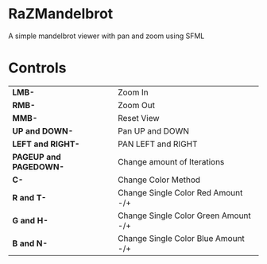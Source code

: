 # RaZMandelbrot
A simple mandelbrot viewer with pan and zoom using SFML

# Controls

|  |  |
| ------------- | ------------- |
| <b>LMB-</b>           | Zoom In  |
| <b>RMB-</b>           | Zoom Out  |
| <b>MMB-</b>           | Reset View  |
| <b>UP and DOWN-</b>   | Pan UP and DOWN  |
| <b>LEFT and RIGHT-</b> | PAN LEFT and RIGHT |
| <b>PAGEUP and PAGEDOWN-</b> | Change amount of Iterations |
| <b>C-</b> | Change Color Method |
| <b>R and T-</b> | Change Single Color Red Amount -/+ |
| <b>G and H-</b> | Change Single Color Green Amount -/+ |
| <b>B and N-</b> | Change Single Color Blue Amount -/+ |